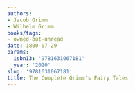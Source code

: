 ```yaml
---
authors:
- Jacob Grimm
- Wilhelm Grimm
books/tags:
- owned-but-unread
date: 1800-07-29
params:
  isbn13: '9781631067181'
  year: '2020'
slug: '9781631067181'
title: The Complete Grimm's Fairy Tales
---
```


<!--more-->